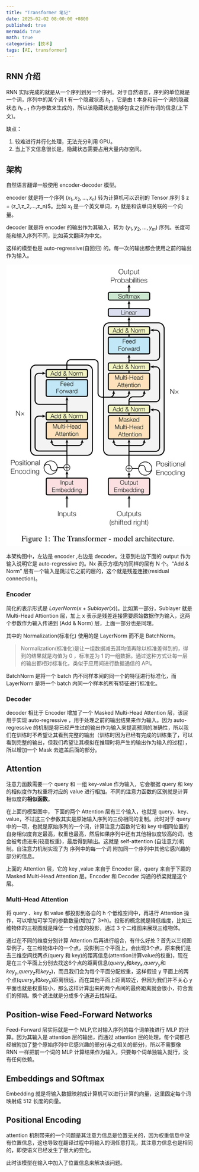 ```yaml
---
title: "Transformer 笔记"
date: 2025-02-02 08:00:00 +0800
published: true
mermaid: true
math: true
categories: [技术]
tags: [AI, transformer]
---
```


## RNN 介绍

RNN 实际完成的就是从一个序列到另一个序列。对于自然语言，序列的单位就是一个词，序列中的某个词 t 有一个隐藏状态 $h_t$ ，它是由 t 本身和前一个词的隐藏状态 $h_{t-1}$ 作为参数来生成的，所以该隐藏状态能够包含之前所有词的信息(上下文)。

缺点：

1. 较难进行并行化处理，无法充分利用 GPU。
2. 当上下文信息很长是，隐藏状态需要占用大量内存空间。

## 架构

自然语言翻译一般使用 encoder-decoder 模型。

encoder 就是将一个序列 $(x_1,x_2,...,x_n)$ 转为计算机可以识别的 Tensor 序列 $ z = (z_1,z_2,...,z_n)$。比如 $x_t$ 是一个英文单词，$z_t$ 就是和该单词关联的一个向量。

decoder 就是将 encoder 的输出作为其输入，转为 $(y_1,y_2,...,y_m)$ 序列。长度可能和输入序列不同，比如英文翻译为中文。

这样的模型也是 auto-regressive(自回归) 的。每一次的输出都会使用之前的输出作为输入。

![alt text](/assets/img/2025-02-02-transformer/architecture.png)

本架构图中，左边是 encoder ,右边是 decoder。注意到右边下面的 output 作为输入说明它是 auto-regressive 的。Nx 表示方框内的同样的层有 N 个。“Add & Norm” 层有一个输入是跳过它之前的层的，这个就是残差连接(residual connection)。

### Encoder

简化的表示形式是 $LayerNorm(x + Sublayer(x))$。比如第一部分，Sublayer 就是 Multi-Head Attiontion 层，加上 x 表示是残差连接需要原始数据作为输入，这两个参数作为输入传递到 (Add & Norm) 层，上面一部分也是同理。

其中的 Normalization(标准化) 使用的是 LayerNorm 而不是 BatchNorm。

> Normalization(标准化)是让一组数据减去其均值再除以标准差得到的，得到的结果就是均值为 0 ，标准差为 1 的一组数据。通过这种方式让每一层的输出都相对标准化，类似于应用间进行数据通信的 API。

BatchNorm 是将一个 batch 内不同样本间的同一个的特征进行标准化，而 LayerNorm 是将一个 batch 内同一个样本的所有特征进行标准化。

### Decoder

decoder 相比于 Encoder 增加了一个 Masked Multi-Head Attention 层，该层用于实现 auto-regressive ，用于处理之前的输出结果来作为输入。因为 auto-regressive 的机制是将已经产生过的输出作为输入来提高预测的准确性，所以我们在训练时不希望让其看到完整的输出（训练时因为已经有完成的训练集了，可以看到完整的输出，但我们希望让其模拟在推理时将产生的输出作为输入的过程），所以增加一个 Mask 去遮盖后面的部分。

## Attention

注意力函数需要一个 query 和 一组 key-value 作为输入，它会根据 query 和 key 的相似度作为权重将对应的 value 进行相加。不同的注意力函数的区别就是计算相似度的**相似函数**。

在上面的模型图中， 下面的两个 Attention 层有三个输入，也就是 query、key、value，不过这三个参数其实是原始输入序列的三份相同的复制。此时对于 query 中的一项，也就是原始序列的一个词，计算注意力函数时它和 key 中相同位置的自身相似度肯定最高，权重也最高，然后如果序列中还有其他相似度较高的词，也会被考虑进来(较高权重)，最后得到输出。这就是 self-attention (自注意力)机制。自注意力机制实现了为 序列中的每一个词 附加同一个序列中其他它感兴趣的部分的信息。

上面的 Attention 层，它的 key ,value 来自于 Encoder 层，query 来自于下面的 Masked Multi-Head Attention 层。Encoder 和 Decoder 沟通的桥梁就是这个层。

### Multi-Head Attention

将 query 、key 和 value 都投影到各自的 h 个低维空间中，再进行 Attention 操作，可以增加可学习的参数数量(增加了 3\*h)。投影的概念就是降低维度，比如三维物体的三视图就是降低一个维度的投影，通过 3 个二维图来展现三维物体。

通过在不同的维度分别计算 Attention 后再进行组合，有什么好处？首先以三视图举例子，在三维物体中的一个点，投影到三个平面上，会出现3个点，原来我们是去三维空间找两点(query 和 key)的距离信息(attention计算value的权重)，现在是在三个平面上分别去找这6个点的距离信息($query_x$和$key_x$,$query_y$和$key_y$,$query_z$和$key_z$)，而且我们会为每个平面分配权重，这样假设 y 平面上的两个点($query_y$和$key_y$)距离很远，而在其他平面上距离较近，但因为我们并不关心 y 平面也就是权重较小，那么这样计算出来的两个点间的最终距离就会很小，符合我们的预期。换个说法就是分成多个通道去找特征。

## Position-wise Feed-Forward Networks

Feed-Forward 层实际就是一个 MLP,它对输入序列的每个词单独进行 MLP 的计算。因为其输入是 attention 层的输出，而通过 attention 层的处理，每个词都已经被附加了整个原始序列中它感兴趣的部分(与之相关的部分)，所以不需要像 RNN 一样把前一个词的 MLP 计算结果作为输入，只要每个词单独输入就行，没有任何依赖。

## Embeddings and SOftmax

Embedding 就是将输入数据映射成计算机可以进行计算的向量，这里固定每个词映射成 512 长度的向量。

## Positional Encoding

attention 机制带来的一个问题是其注意力信息是位置无关的，因为权重信息中没有位置信息，这也导致在翻译过程中将输入的词任意打乱，其注意力信息也是相同的，即使语义已经发生了很大的变化。

此时该模型在输入中加入了位置信息来解决该问题。
